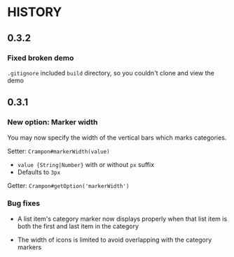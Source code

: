 
# HISTORY

## 0.3.2

### Fixed broken demo

`.gitignore` included `build` directory, so you couldn't clone and view the demo

## 0.3.1

### New option: Marker width

You may now specify the width of the vertical
bars which marks categories.

Setter: `Crampon#markerWidth(value)`

* `value {String|Number}` with or without `px` suffix
* Defaults to `3px`

Getter: `Crampon#getOption('markerWidth')`

### Bug fixes

* A list item's category marker now displays
  properly when that list item is both the
  first and last item in the category

* The width of icons is limited to avoid
  overlapping with the category markers
